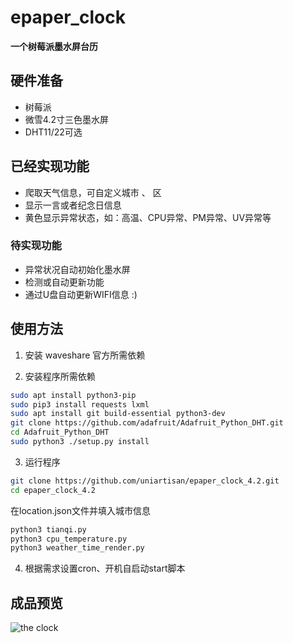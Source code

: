 # epaper_clock
**一个树莓派墨水屏台历**
## 硬件准备
* 树莓派
* 微雪4.2寸三色墨水屏
* DHT11/22可选

## 已经实现功能
* 爬取天气信息，可自定义城市 、 区
* 显示一言或者纪念日信息
* 黄色显示异常状态，如：高温、CPU异常、PM异常、UV异常等

### 待实现功能
* 异常状况自动初始化墨水屏
* 检测或自动更新功能
* 通过U盘自动更新WIFI信息 :)

## 使用方法
1. 安装 waveshare 官方所需依赖

2. 安装程序所需依赖
```bash
sudo apt install python3-pip
sudo pip3 install requests lxml
sudo apt install git build-essential python3-dev
git clone https://github.com/adafruit/Adafruit_Python_DHT.git
cd Adafruit_Python_DHT
sudo python3 ./setup.py install
```
3. 运行程序
```bash
git clone https://github.com/uniartisan/epaper_clock_4.2.git
cd epaper_clock_4.2
```
在location.json文件并填入城市信息
```bash
python3 tianqi.py
python3 cpu_temperature.py
python3 weather_time_render.py
```

4. 根据需求设置cron、开机自启动start脚本

## 成品预览
![the clock](https://raw.github.com/uniartisan/epaper_clock/master/pic/preview.jpg)

